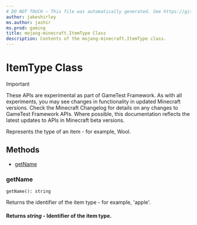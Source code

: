```yaml
---
# DO NOT TOUCH — This file was automatically generated. See https://github.com/Mojang/MinecraftScriptingApiDocsGenerator to modify descriptions, examples, etc.
author: jakeshirley
ms.author: jashir
ms.prod: gaming
title: mojang-minecraft.ItemType Class
description: Contents of the mojang-minecraft.ItemType class.
---
```

# ItemType Class
>[!IMPORTANT]
>These APIs are experimental as part of GameTest Framework. As with all experiments, you may see changes in functionality in updated Minecraft versions. Check the Minecraft Changelog for details on any changes to GameTest Framework APIs. Where possible, this documentation reflects the latest updates to APIs in Minecraft beta versions.

Represents the type of an item - for example, Wool.


## Methods
- [getName](#getname)
  
### **getName**
`
getName(): string
`

Returns the identifier of the item type - for example, 'apple'.

#### **Returns** *string* - Identifier of the item type.



